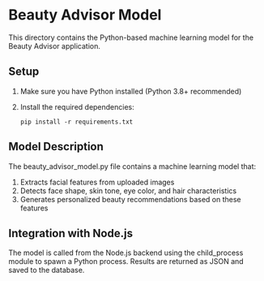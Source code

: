 # Beauty Advisor Model

This directory contains the Python-based machine learning model for the Beauty Advisor application.

## Setup

1. Make sure you have Python installed (Python 3.8+ recommended)

2. Install the required dependencies:
   ```
   pip install -r requirements.txt
   ```

## Model Description

The beauty_advisor_model.py file contains a machine learning model that:

1. Extracts facial features from uploaded images
2. Detects face shape, skin tone, eye color, and hair characteristics
3. Generates personalized beauty recommendations based on these features

## Integration with Node.js

The model is called from the Node.js backend using the child_process module to spawn a Python process.
Results are returned as JSON and saved to the database.
